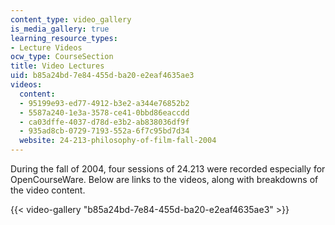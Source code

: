 ```yaml
---
content_type: video_gallery
is_media_gallery: true
learning_resource_types:
- Lecture Videos
ocw_type: CourseSection
title: Video Lectures
uid: b85a24bd-7e84-455d-ba20-e2eaf4635ae3
videos:
  content:
  - 95199e93-ed77-4912-b3e2-a344e76852b2
  - 5587a240-1e3a-3578-ce41-0bbd86eaccdd
  - ca03dffe-4037-d78d-e3b2-ab838036df9f
  - 935ad8cb-0729-7193-552a-6f7c95bd7d34
  website: 24-213-philosophy-of-film-fall-2004
---
```


During the fall of 2004, four sessions of 24.213 were recorded especially for OpenCourseWare. Below are links to the videos, along with breakdowns of the video content.

{{< video-gallery "b85a24bd-7e84-455d-ba20-e2eaf4635ae3" >}}

